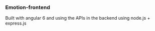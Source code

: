 ### Emotion-frontend

Built with angular 6 and using the APIs in the backend using node.js + express.js